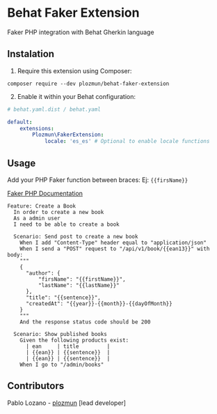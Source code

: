 # Behat Faker Extension

Faker PHP integration with Behat Gherkin language

## Instalation

1. Require this extension using Composer:
```shell script
composer require --dev plozmun/behat-faker-extension
```

2. Enable it within your Behat configuration:

```yaml
# behat.yaml.dist / behat.yaml

default:
    extensions:
        Plozmun\FakerExtension:
            locale: 'es_es' # Optional to enable locale functions
```

## Usage 

Add your PHP Faker function between braces: Ej: `{{firsName}}`

[Faker PHP Documentation](https://fakerphp.github.io/)

```gherkin
Feature: Create a Book
  In order to create a new book
  As a admin user
  I need to be able to create a book

  Scenario: Send post to create a new book
    When I add "Content-Type" header equal to "application/json"
    When I send a "POST" request to "/api/v1/book/{{ean13}}" with body:
    """
    {
      "author": {
          "firsName": "{{firstName}}",
          "lastName": "{{lastName}}"
      },
      "title": "{{sentence}}",
      "createdAt": "{{year}}-{{month}}-{{dayOfMonth}}
    }
    """
    And the response status code should be 200

  Scenario: Show published books
    Given the following products exist:
      | ean     | title         |
      | {{ean}} | {{sentence}}  |
      | {{ean}} | {{sentence}}  |
    When I go to "/admin/books"
```

## Contributors

Pablo Lozano - [plozmun](https://github.com/plozmun) [lead developer]
